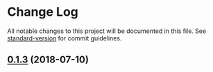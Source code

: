 # Change Log

All notable changes to this project will be documented in this file. See [standard-version](https://github.com/conventional-changelog/standard-version) for commit guidelines.

<a name="0.1.3"></a>
## [0.1.3](https://github.com/flyerui/flyer-ui/compare/v0.1.1...v0.1.3) (2018-07-10)
